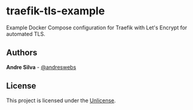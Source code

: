 # traefik-tls-example

Example Docker Compose configuration for Traefik with Let's Encrypt for
automated TLS.

## Authors

**Andre Silva** - [@andreswebs](https://github.com/andreswebs)

## License

This project is licensed under the [Unlicense](UNLICENSE.md).

